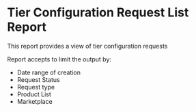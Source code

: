 # Tier Configuration Request List Report

This report provides a view of tier configuration requests

Report accepts to limit the output by:

* Date range of creation
* Request Status
* Request type
* Product List
* Marketplace

